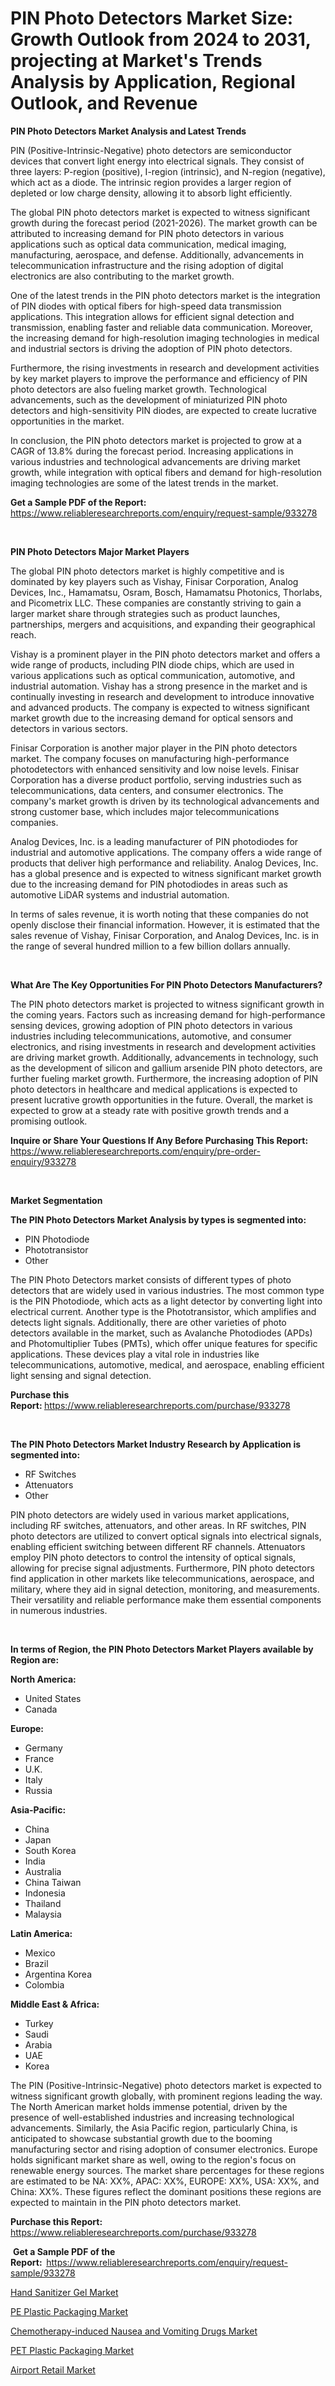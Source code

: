 <p><h1>PIN Photo Detectors Market Size: Growth Outlook from 2024 to 2031, projecting at Market's Trends Analysis by Application, Regional Outlook, and Revenue</h1></p><p><strong>PIN Photo Detectors Market Analysis and Latest Trends</strong></p>
<p><p>PIN (Positive-Intrinsic-Negative) photo detectors are semiconductor devices that convert light energy into electrical signals. They consist of three layers: P-region (positive), I-region (intrinsic), and N-region (negative), which act as a diode. The intrinsic region provides a larger region of depleted or low charge density, allowing it to absorb light efficiently.</p><p>The global PIN photo detectors market is expected to witness significant growth during the forecast period (2021-2026). The market growth can be attributed to increasing demand for PIN photo detectors in various applications such as optical data communication, medical imaging, manufacturing, aerospace, and defense. Additionally, advancements in telecommunication infrastructure and the rising adoption of digital electronics are also contributing to the market growth.</p><p>One of the latest trends in the PIN photo detectors market is the integration of PIN diodes with optical fibers for high-speed data transmission applications. This integration allows for efficient signal detection and transmission, enabling faster and reliable data communication. Moreover, the increasing demand for high-resolution imaging technologies in medical and industrial sectors is driving the adoption of PIN photo detectors.</p><p>Furthermore, the rising investments in research and development activities by key market players to improve the performance and efficiency of PIN photo detectors are also fueling market growth. Technological advancements, such as the development of miniaturized PIN photo detectors and high-sensitivity PIN diodes, are expected to create lucrative opportunities in the market.</p><p>In conclusion, the PIN photo detectors market is projected to grow at a CAGR of 13.8% during the forecast period. Increasing applications in various industries and technological advancements are driving market growth, while integration with optical fibers and demand for high-resolution imaging technologies are some of the latest trends in the market.</p></p>
<p><strong>Get a Sample PDF of the Report:&nbsp;</strong> <a href="https://www.reliableresearchreports.com/enquiry/request-sample/933278">https://www.reliableresearchreports.com/enquiry/request-sample/933278</a></p>
<p>&nbsp;</p>
<p><strong>PIN Photo Detectors Major Market Players</strong></p>
<p><p>The global PIN photo detectors market is highly competitive and is dominated by key players such as Vishay, Finisar Corporation, Analog Devices, Inc., Hamamatsu, Osram, Bosch, Hamamatsu Photonics, Thorlabs, and Picometrix LLC. These companies are constantly striving to gain a larger market share through strategies such as product launches, partnerships, mergers and acquisitions, and expanding their geographical reach.</p><p>Vishay is a prominent player in the PIN photo detectors market and offers a wide range of products, including PIN diode chips, which are used in various applications such as optical communication, automotive, and industrial automation. Vishay has a strong presence in the market and is continually investing in research and development to introduce innovative and advanced products. The company is expected to witness significant market growth due to the increasing demand for optical sensors and detectors in various sectors.</p><p>Finisar Corporation is another major player in the PIN photo detectors market. The company focuses on manufacturing high-performance photodetectors with enhanced sensitivity and low noise levels. Finisar Corporation has a diverse product portfolio, serving industries such as telecommunications, data centers, and consumer electronics. The company's market growth is driven by its technological advancements and strong customer base, which includes major telecommunications companies.</p><p>Analog Devices, Inc. is a leading manufacturer of PIN photodiodes for industrial and automotive applications. The company offers a wide range of products that deliver high performance and reliability. Analog Devices, Inc. has a global presence and is expected to witness significant market growth due to the increasing demand for PIN photodiodes in areas such as automotive LiDAR systems and industrial automation.</p><p>In terms of sales revenue, it is worth noting that these companies do not openly disclose their financial information. However, it is estimated that the sales revenue of Vishay, Finisar Corporation, and Analog Devices, Inc. is in the range of several hundred million to a few billion dollars annually.</p></p>
<p>&nbsp;</p>
<p><strong>What Are The Key Opportunities For PIN Photo Detectors Manufacturers?</strong></p>
<p><p>The PIN photo detectors market is projected to witness significant growth in the coming years. Factors such as increasing demand for high-performance sensing devices, growing adoption of PIN photo detectors in various industries including telecommunications, automotive, and consumer electronics, and rising investments in research and development activities are driving market growth. Additionally, advancements in technology, such as the development of silicon and gallium arsenide PIN photo detectors, are further fueling market growth. Furthermore, the increasing adoption of PIN photo detectors in healthcare and medical applications is expected to present lucrative growth opportunities in the future. Overall, the market is expected to grow at a steady rate with positive growth trends and a promising outlook.</p></p>
<p><strong>Inquire or Share Your Questions If Any Before Purchasing This Report:</strong> <a href="https://www.reliableresearchreports.com/enquiry/pre-order-enquiry/933278">https://www.reliableresearchreports.com/enquiry/pre-order-enquiry/933278</a></p>
<p>&nbsp;</p>
<p><strong>Market Segmentation</strong></p>
<p><strong>The PIN Photo Detectors Market Analysis by types is segmented into:</strong></p>
<p><ul><li>PIN Photodiode</li><li>Phototransistor</li><li>Other</li></ul></p>
<p><p>The PIN Photo Detectors market consists of different types of photo detectors that are widely used in various industries. The most common type is the PIN Photodiode, which acts as a light detector by converting light into electrical current. Another type is the Phototransistor, which amplifies and detects light signals. Additionally, there are other varieties of photo detectors available in the market, such as Avalanche Photodiodes (APDs) and Photomultiplier Tubes (PMTs), which offer unique features for specific applications. These devices play a vital role in industries like telecommunications, automotive, medical, and aerospace, enabling efficient light sensing and signal detection.</p></p>
<p><strong>Purchase this Report:&nbsp;</strong><a href="https://www.reliableresearchreports.com/purchase/933278">https://www.reliableresearchreports.com/purchase/933278</a></p>
<p>&nbsp;</p>
<p><strong>The PIN Photo Detectors Market Industry Research by Application is segmented into:</strong></p>
<p><ul><li>RF Switches</li><li>Attenuators</li><li>Other</li></ul></p>
<p><p>PIN photo detectors are widely used in various market applications, including RF switches, attenuators, and other areas. In RF switches, PIN photo detectors are utilized to convert optical signals into electrical signals, enabling efficient switching between different RF channels. Attenuators employ PIN photo detectors to control the intensity of optical signals, allowing for precise signal adjustments. Furthermore, PIN photo detectors find application in other markets like telecommunications, aerospace, and military, where they aid in signal detection, monitoring, and measurements. Their versatility and reliable performance make them essential components in numerous industries.</p></p>
<p>&nbsp;</p>
<p><strong>In terms of Region, the PIN Photo Detectors Market Players available by Region are:</strong></p>
<p>
    <p> <strong> North America: </strong>
        <ul>
            <li>United States</li>
            <li>Canada</li>
        </ul>
        </p> 
    <p> <strong> Europe: </strong>
        <ul>
            <li>Germany</li>
            <li>France</li>
            <li>U.K.</li>
            <li>Italy</li>
            <li>Russia</li>
        </ul>
        </p> 
    <p> <strong> Asia-Pacific: </strong>
        <ul>
            <li>China</li>
            <li>Japan</li>
            <li>South Korea</li>
            <li>India</li>
            <li>Australia</li>
            <li>China Taiwan</li>
            <li>Indonesia</li>
            <li>Thailand</li>
            <li>Malaysia</li>
        </ul>
        </p> 
    <p> <strong> Latin America: </strong>
        <ul>
            <li>Mexico</li>
            <li>Brazil</li>
            <li>Argentina Korea</li>
            <li>Colombia</li>
        </ul>
        </p> 
    <p> <strong> Middle East & Africa: </strong>
        <ul>
            <li>Turkey</li>
            <li>Saudi</li>
            <li>Arabia</li>
            <li>UAE</li>
            <li>Korea</li>
        </ul>
    </p>
    </p>
<p><p>The PIN (Positive-Intrinsic-Negative) photo detectors market is expected to witness significant growth globally, with prominent regions leading the way. The North American market holds immense potential, driven by the presence of well-established industries and increasing technological advancements. Similarly, the Asia Pacific region, particularly China, is anticipated to showcase substantial growth due to the booming manufacturing sector and rising adoption of consumer electronics. Europe holds significant market share as well, owing to the region's focus on renewable energy sources. The market share percentages for these regions are estimated to be NA: XX%, APAC: XX%, EUROPE: XX%, USA: XX%, and China: XX%. These figures reflect the dominant positions these regions are expected to maintain in the PIN photo detectors market.</p></p>
<p><strong>Purchase this Report: </strong><a href="https://www.reliableresearchreports.com/purchase/933278">https://www.reliableresearchreports.com/purchase/933278</a></p>
<p>&nbsp;<strong>Get a Sample PDF of the Report:&nbsp;&nbsp;</strong><a href="https://www.reliableresearchreports.com/enquiry/request-sample/933278">https://www.reliableresearchreports.com/enquiry/request-sample/933278</a></p>
<p><strong></strong></p>
<p><p><a href="https://medium.com/@jadenlegros2023/hand-sanitizer-gel-nbsp-market-focuses-on-market-share-size-and-projected-forecast-till-2031-0eae10f62eb7">Hand Sanitizer Gel Market</a></p><p><a href="https://medium.com/@jadenlegros2023/pe-plastic-packaging-market-analysis-its-cagr-market-segmentation-and-global-industry-overview-f233ac7aebc9">PE Plastic Packaging Market</a></p><p><a href="https://github.com/ChiragRP21/Market-Research-Report-List-3/blob/main/chemotherapy-induced-nausea-and-vomiting-drugs-market.md">Chemotherapy-induced Nausea and Vomiting Drugs Market</a></p><p><a href="https://medium.com/@jadenlegros2023/pet-plastic-packaging-market-research-report-its-history-and-forecast-2024-to-2031-35302cd05dca">PET Plastic Packaging Market</a></p><p><a href="https://medium.com/@jadenlegros2023/airport-retail-market-trends-and-market-analysis-forecasted-for-period-2024-2031-cf176c22b660">Airport Retail Market</a></p></p>